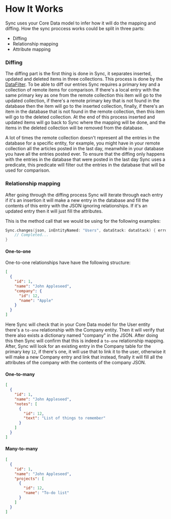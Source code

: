# How It Works

Sync uses your Core Data model to infer how it will do the mapping and diffing. How the sync proccess works could be split in three parts:

- Diffing
- Relationship mapping
- Attribute mapping

### Diffing

The diffing part is the first thing is done in Sync, it separates inserted, updated and deleted items in three collections. This process is done by the [DataFilter](https://github.com/3lvis/Sync/blob/master/Source/DataFilter/DataFilter.swift). To be able to diff our entries Sync requires a primary key and a collection of remote items for comparison. If there's a local entry with the same primary key as one from the remote collection this item will go to the updated collection, if there's a remote primary key that is not found in the database then the item will go to the inserted collection, finally, if there's an item in the database that is not found in the remote collection, then this item will go to the deleted collection. At the end of this process inserted and updated items will go back to Sync where the mapping will be done, and the items in the deleted collection will be removed from the database.

A lot of times the remote collection doesn't represent all the entries in the database for a specific entity, for example, you might have in your remote collection all the articles posted in the last day, meanwhile in your database you have all the entries posted ever. To ensure that the diffing only happens with the entries in the database that were posted in the last day Sync uses a predicate, this predicate will filter out the entries in the database that will be used for comparison.

### Relationship mapping

After going through the diffing process Sync will iterate through each entry if it's an insertion it will make a new entry in the database and fill the contents of this entry with the JSON ignoring relationships. If it's an updated entry then it will just fill the attributes.

This is the method call that we would be using for the following examples:

```swift
Sync.changes(json, inEntityNamed: "Users", dataStack: dataStack) { error in
    // Completed...
}
```

#### One-to-one

One-to-one relationships have have the following structure:

```json
[
  {
    "id": 1,
    "name": "John Appleseed",
    "company": {
      "id": 12,
      "name": "Apple"
    }
  }
]
```

Here Sync will check that in your Core Data model for the User entity there's a `to-one` relationship with the Company entity. Then it will verify that there also exists a dictionary named "company" in the JSON. After doing this  then Sync will confirm that this is indeed a `to-one` relationship mapping. After, Sync will look for an existing entry in the Company table for the primary key `12`, if there's one, it will use that to link it to the user, otherwise it will make a new Company entry and link that instead, finally it will fill all the attributes of the company with the contents of the company JSON.

#### One-to-many

```json
[
  {
    "id": 1,
    "name": "John Appleseed",
    "notes": [
      {
        "id": 12,
        "text": "List of things to remember"
      }
    ]
  }
]
```

#### Many-to-many

```json
[
  {
    "id": 1,
    "name": "John Appleseed",
    "projects": [
      {
        "id": 12,
        "name": "To-do list"
      }
    ]
  }
]
```
